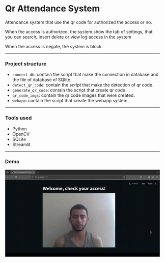 # Qr Attendance System

Attendance system that use the qr code for authorized the access or no. 

When the access is authorized, the system show the tab of settings, that you can search, insert delete or view log access in the system 

When the access is negate, the system is block.

---

### Project structure
- `connect_db`: contain the script that make the connection in database and the file of database of SQlite.
- `detect_qr_code`: contain the script that make the detection of qr code.
- `generate_qr_code`: contain the script that create qr code.
- `qr_code_imgs`: contain the qr code images that were created.
- `webapp`: contain the script that create the webapp system.

---

### Tools used

- Python
- OpenCV
- SQLite
- Streamlit

---

### Demo
![demo](demo/demo.gif)
